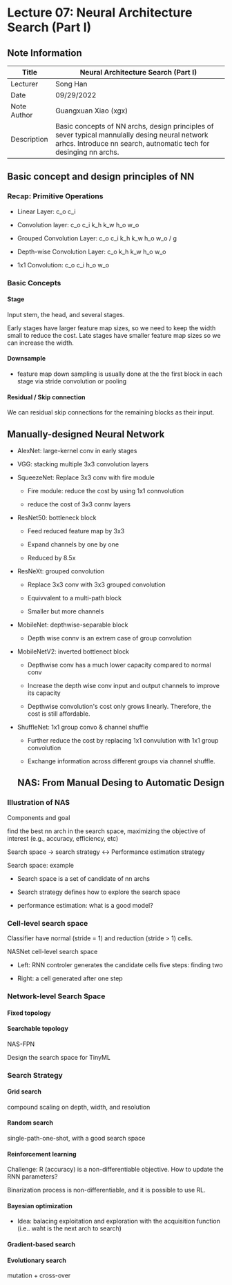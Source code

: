 # Lecture 07: Neural Architecture Search (Part I)

## Note Information

| Title | Neural Architecture Search (Part I) |
| --- | --- |
| Lecturer | Song Han |
| Date | 09/29/2022 |
| Note Author | Guangxuan Xiao (xgx) |
| Description | Basic concepts of NN archs, design principles of sever typical mannulally desing neural network arhcs. Introduce nn search, autnomatic tech for desinging nn archs. |

## Basic concept and design principles of NN

### Recap: Primitive Operations

- Linear Layer: c_o c_i
  
- Convolution layer: c_o c_i k_h k_w h_o w_o
  
- Grouped Convolution Layer: c_o c_i k_h k_w h_o w_o / g
  
- Depth-wise Convolution Layer: c_o k_h k_w h_o w_o
  
- 1x1 Convolution: c_o c_i h_o w_o
  

### Basic Concepts

#### Stage

Input stem, the head, and several stages.

Early stages have larger feature map sizes, so we need to keep the width small to reduce the cost. Late stages have smaller feature map sizes so we can increase the width.

#### Downsample

- feature map down sampling is usually done at the the first block in each stage via stride convolution or pooling

#### Residual / Skip connection

We can residual skip connections for the remaining blocks as their input.

## Manually-designed Neural Network

- AlexNet: large-kernel conv in early stages
  
- VGG: stacking multiple 3x3 convolution layers
  
- SqueezeNet: Replace 3x3 conv with fire module
  
  - Fire module: reduce the cost by using 1x1 connvolution
    
  - reduce the cost of 3x3 connv layers
    
- ResNet50: bottleneck block
  
  - Feed reduced feature map by 3x3
    
  - Expand channels by one by one
    
  - Reduced by 8.5x
    
- ResNeXt: grouped convolution
  
  - Replace 3x3 conv with 3x3 grouped convolution
    
  - Equivvalent to a multi-path block
    
  - Smaller but more channels
    
- MobileNet: depthwise-separable block
  
  - Depth wise connv is an extrem case of group convolution
- MobileNetV2: inverted bottlenect block
  
  - Depthwise conv has a much lower capacity compared to normal conv
    
  - Increase the depth wise conv input and output channels to improve its capacity
    
  - Depthwise convolution's cost only grows linearly. Therefore, the cost is still affordable.
    
- ShuffleNet: 1x1 group convo & channel shuffle
  
  - Further reduce the cost by replacing 1x1 convulution with 1x1 group convolution
    
  - Exchange information across different groups via channel shuffle.
    
  
  ##
  
  ## NAS: From Manual Desing to Automatic Design
  

### Illustration of NAS

Components and goal

find the best nn arch in the search space, maximizing the objective of interest (e.g., accuracy, efficiency, etc)

Search space -> search strategy <-> Performance estimation strategy

Search space: example

- Search space is a set of candidate of nn archs
  
- Search strategy defines how to explore the search space
  
- performance estimation: what is a good model?
  

### Cell-level search space

Classifier have normal (stride = 1) and reduction (stride > 1) cells.

NASNet cell-level search space

- Left: RNN controler generates the candidate cells five steps: finding two
  
- Right: a cell generated after one step
  

### Network-level Search Space

#### Fixed topology

#### Searchable topology

NAS-FPN

Design the search space for TinyML

### Search Strategy

#### Grid search

compound scaling on depth, width, and resolution

#### Random search

single-path-one-shot, with a good search space

#### Reinforcement learning

Challenge: R (accuracy) is a non-differentiable objective. How to update the RNN parameters?

Binarization process is non-differentiable, and it is possible to use RL.

#### Bayesian optimization

- Idea: balacing exploitation and exploration with the acquisition function (i.e.. waht is the next arch to search)

#### Gradient-based search

#### Evolutionary search

mutation + cross-over
